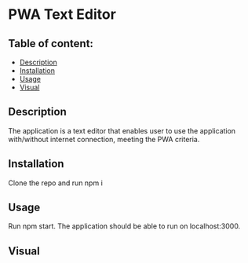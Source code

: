 # PWA Text Editor 

## Table of content: 
  - [Description](#description)
  - [Installation](#installation)
  - [Usage](#usage)
  - [Visual](#visual)

## Description <a id="description"></a>
The application is a text editor that enables user to use the application with/without internet connection, meeting the PWA criteria. 
## Installation <a id="installation"></a>
Clone the repo and run npm i
## Usage <a id="usage"></a>
Run npm start. The application should be able to run on localhost:3000. 
## Visual <a id="visual"></a>
